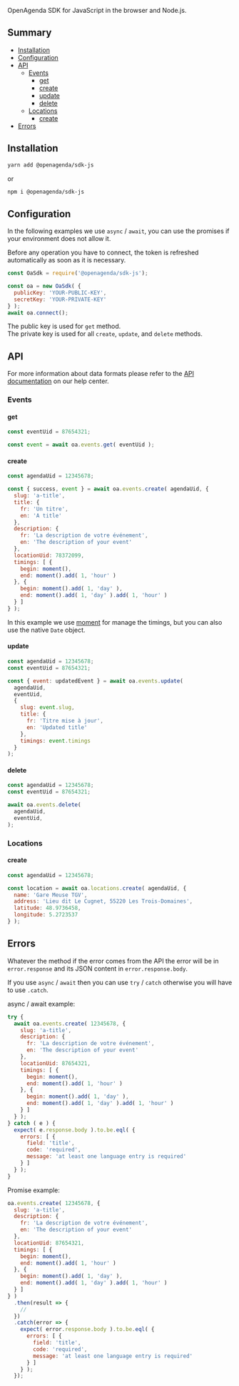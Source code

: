 OpenAgenda SDK for JavaScript in the browser and Node.js.

## Summary

 - [Installation](#installation)
 - [Configuration](#configuration)
 - [API](#api)
   - [Events](#events)
     - [get](#events-get)
     - [create](#events-create)
     - [update](#events-update)
     - [delete](#events-delete)
   - [Locations](#locations)
     - [create](#locations-create)
 - [Errors](#errors)
   
## Installation

```bash
yarn add @openagenda/sdk-js
```

or

```bash
npm i @openagenda/sdk-js
```
   
## Configuration

In the following examples we use `async` / `await`, you can use the promises if your environment does not allow it.

Before any operation you have to connect, the token is refreshed automatically as soon as it is necessary.

```js
const OaSdk = require('@openagenda/sdk-js');

const oa = new OaSdk( {
  publicKey: 'YOUR-PUBLIC-KEY',
  secretKey: 'YOUR-PRIVATE-KEY'
} );
await oa.connect();
```

The public key is used for `get` method.  
The private key is used for all `create`, `update`, and `delete` methods.

## API

For more information about data formats please refer to the [API documentation](https://openagenda.zendesk.com/hc/fr/categories/115000324454-API) on our help center.

### Events

<h4 id="events-get">get</h4>

```js
const eventUid = 87654321;

const event = await oa.events.get( eventUid );
```

<h4 id="events-create">create</h4>

```js
const agendaUid = 12345678;

const { success, event } = await oa.events.create( agendaUid, {
  slug: 'a-title',
  title: {
    fr: 'Un titre',
    en: 'A title'
  },
  description: {
    fr: 'La description de votre événement',
    en: 'The description of your event'
  },
  locationUid: 78372099,
  timings: [ {
    begin: moment(),
    end: moment().add( 1, 'hour' )
  }, {
    begin: moment().add( 1, 'day' ),
    end: moment().add( 1, 'day' ).add( 1, 'hour' )
  } ]
} );
```

In this example we use [moment](https://momentjs.com/) for manage the timings, but you can also use the native `Date` object.

<h4 id="events-update">update</h4>

```js
const agendaUid = 12345678;
const eventUid = 87654321;

const { event: updatedEvent } = await oa.events.update(
  agendaUid,
  eventUid,
  {
    slug: event.slug,
    title: {
      fr: 'Titre mise à jour',
      en: 'Updated title'
    },
    timings: event.timings
  }
);
```

<h4 id="events-delete">delete</h4>

```js
const agendaUid = 12345678;
const eventUid = 87654321;

await oa.events.delete(
  agendaUid,
  eventUid,
);
```

### Locations

<h4 id="locations-create">create</h4>

```js
const agendaUid = 12345678;

const location = await oa.locations.create( agendaUid, {
  name: 'Gare Meuse TGV',
  address: 'Lieu dit Le Cugnet, 55220 Les Trois-Domaines',
  latitude: 48.9736458,
  longitude: 5.2723537
} );
```

## Errors

Whatever the method if the error comes from the API the error will be in `error.response` and its JSON content in `error.response.body`.

If you use `async` / `await` then you can use `try` / `catch` otherwise you will have to use `.catch`.

async / await example:
```js
try {
  await oa.events.create( 12345678, {
    slug: 'a-title',
    description: {
      fr: 'La description de votre événement',
      en: 'The description of your event'
    },
    locationUid: 87654321,
    timings: [ {
      begin: moment(),
      end: moment().add( 1, 'hour' )
    }, {
      begin: moment().add( 1, 'day' ),
      end: moment().add( 1, 'day' ).add( 1, 'hour' )
    } ]
  } );
} catch ( e ) {
  expect( e.response.body ).to.be.eql( {
    errors: [ {
      field: 'title',
      code: 'required',
      message: 'at least one language entry is required'
    } ]
  } );
}
```

Promise example:
```js
oa.events.create( 12345678, {
  slug: 'a-title',
  description: {
    fr: 'La description de votre événement',
    en: 'The description of your event'
  },
  locationUid: 87654321,
  timings: [ {
    begin: moment(),
    end: moment().add( 1, 'hour' )
  }, {
    begin: moment().add( 1, 'day' ),
    end: moment().add( 1, 'day' ).add( 1, 'hour' )
  } ]
} )
  .then(result => {
    //
  })
  .catch(error => {
    expect( error.response.body ).to.be.eql( {
      errors: [ {
        field: 'title',
        code: 'required',
        message: 'at least one language entry is required'
      } ]
    } );
  });
```
